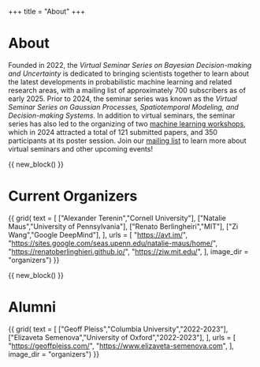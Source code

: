 +++
title = "About"
+++

# About

Founded in 2022, the *Virtual Seminar Series on Bayesian Decision-making and Uncertainty* is dedicated to bringing scientists together to learn about the latest developments in probabilistic machine learning and related research areas, with a mailing list of approximately 700 subscribers as of early 2025.
Prior to 2024, the seminar series was known as the *Virtual Seminar Series on Gaussian Processes, Spatiotemporal Modeling, and Decision-making Systems*.
In addition to virtual seminars, the seminar series has also led to the organizing of two [machine learning workshops](/workshops/), which in 2024 attracted a total of 121 submitted papers, and 350 participants at its poster session.
Join our [mailing list](/instructions/) to learn more about virtual seminars and other upcoming events!


{{ new_block() }}


# Current Organizers

{{ grid(
    text = [
        ["Alexander Terenin","Cornell University"],
        ["Natalie Maus","University of Pennsylvania"],
        ["Renato Berlingheiri","MIT"],
        ["Zi Wang","Google DeepMind"],
    ],
    urls = [
        "https://avt.im/",
        "https://sites.google.com/seas.upenn.edu/natalie-maus/home/",
        "https://renatoberlinghieri.github.io/",
        "https://ziw.mit.edu/",
    ],
    image_dir = "organizers") }}


{{ new_block() }}


# Alumni

{{ grid(
    text = [
        ["Geoff Pleiss","Columbia University","2022-2023"],
        ["Elizaveta Semenova","University of Oxford","2022-2023"],
    ],
    urls = [
        "https://geoffpleiss.com/",
        "https://www.elizaveta-semenova.com",
    ],
    image_dir = "organizers") }}